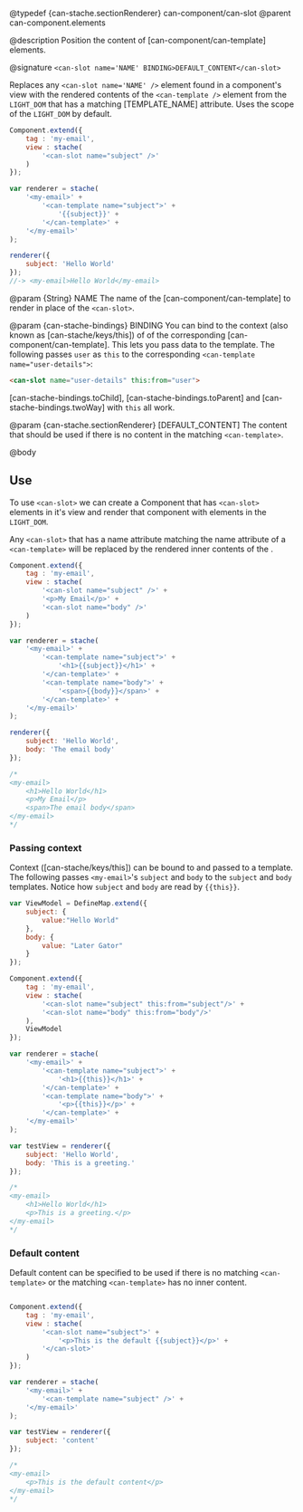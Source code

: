 @typedef {can-stache.sectionRenderer} can-component/can-slot <can-slot>
@parent can-component.elements

@description Position the content of [can-component/can-template] elements.

@signature `<can-slot name='NAME' BINDING>DEFAULT_CONTENT</can-slot>`

Replaces any `<can-slot name='NAME' />` element found in a component's view with the rendered contents
of the `<can-template />` element from the `LIGHT_DOM` that has a matching [TEMPLATE_NAME] attribute. Uses the scope of
the `LIGHT_DOM` by default.

```js
Component.extend({
	tag : 'my-email',
	view : stache(
		'<can-slot name="subject" />'
	)
});

var renderer = stache(
	'<my-email>' +
		'<can-template name="subject">' +
			'{{subject}}' +
		'</can-template>' +
	'</my-email>'
);

renderer({
	subject: 'Hello World'
});
//-> <my-email>Hello World</my-email>
```

@param {String} NAME The name of the [can-component/can-template] to render in place of the `<can-slot>`.

@param {can-stache-bindings} BINDING You can bind to the context (also known as [can-stache/keys/this])
of of the corresponding [can-component/can-template].  This lets you pass data to the
template. The following passes `user` as `this` to the corresponding `<can-template name="user-details">`:

```html
<can-slot name="user-details" this:from="user">
```

[can-stache-bindings.toChild], [can-stache-bindings.toParent] and [can-stache-bindings.twoWay] with `this`
all work.

@param {can-stache.sectionRenderer} [DEFAULT_CONTENT] The content that should be
used if there is no content in the matching `<can-template>`.

@body

## Use

To use `<can-slot>` we can create a Component that has `<can-slot>` elements in it's view
and render that component with <can-template> elements in the `LIGHT_DOM`.

Any `<can-slot>` that has a name attribute matching the name attribute of a `<can-template>` will be
replaced by the rendered inner contents of the <can-template>.

```js
Component.extend({
	tag : 'my-email',
	view : stache(
		'<can-slot name="subject" />' +
		'<p>My Email</p>' +
		'<can-slot name="body" />'
	)
});

var renderer = stache(
	'<my-email>' +
		'<can-template name="subject">' +
			'<h1>{{subject}}</h1>' +
		'</can-template>' +
		'<can-template name="body">' +
			'<span>{{body}}</span>' +
		'</can-template>' +
	'</my-email>'
);

renderer({
	subject: 'Hello World',
	body: 'The email body'
});

/*
<my-email>
	<h1>Hello World</h1>
	<p>My Email</p>
	<span>The email body</span>
</my-email>
*/
```

### Passing context

Context ([can-stache/keys/this]) can be bound to and passed to a template. The following
passes `<my-email>`'s `subject` and `body` to the `subject` and `body` templates.  Notice
how `subject` and `body` are read by `{{this}}`.

```js
var ViewModel = DefineMap.extend({
	subject: {
		value:"Hello World"
	},
	body: {
		value: "Later Gator"
	}
});

Component.extend({
	tag : 'my-email',
	view : stache(
		'<can-slot name="subject" this:from="subject"/>' +
		'<can-slot name="body" this:from="body"/>'
	),
	ViewModel
});

var renderer = stache(
	'<my-email>' +
		'<can-template name="subject">' +
			'<h1>{{this}}</h1>' +
		'</can-template>' +
		'<can-template name="body">' +
			'<p>{{this}}</p>' +
		'</can-template>' +
	'</my-email>'
);

var testView = renderer({
	subject: 'Hello World',
	body: 'This is a greeting.'
});

/*
<my-email>
	<h1>Hello World</h1>
	<p>This is a greeting.</p>
</my-email>
*/
```

### Default content

Default content can be specified to be used if there is no matching `<can-template>`
or the matching `<can-template>` has no inner content.

```js

Component.extend({
	tag : 'my-email',
	view : stache(
		'<can-slot name="subject">' +
			'<p>This is the default {{subject}}</p>' +
		'</can-slot>'
	)
});

var renderer = stache(
	'<my-email>' +
		'<can-template name="subject" />' +
	'</my-email>'
);

var testView = renderer({
	subject: 'content'
});

/*
<my-email>
	<p>This is the default content</p>
</my-email>
*/
```
